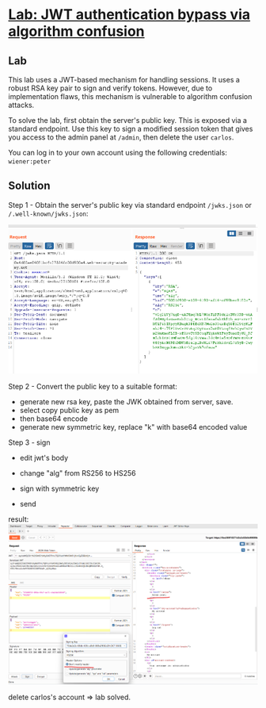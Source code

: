 # [Lab: JWT authentication bypass via algorithm confusion](https://portswigger.net/web-security/jwt/algorithm-confusion/lab-jwt-authentication-bypass-via-algorithm-confusion)

## Lab

This lab uses a JWT-based mechanism for handling sessions. It uses a robust RSA key pair to sign and verify tokens. However, due to implementation flaws, this mechanism is vulnerable to algorithm confusion attacks.

To solve the lab, first obtain the server's public key. This is exposed via a standard endpoint. Use this key to sign a modified session token that gives you access to the admin panel at `/admin`, then delete the user `carlos`.

You can log in to your own account using the following credentials: `wiener:peter`

## Solution

Step 1 - Obtain the server's public key via standard endpoint `/jwks.json` or `/.well-known/jwks.json`:

![obtain-key.png](../img/lab-7-obtain-key.png)

Step 2 - Convert the public key to a suitable format:

- generate new rsa key, paste the JWK obtained from server, save.
- select copy public key as pem
- then base64 encode
- generate new symmetric key, replace "k" with base64 encoded value

Step 3 - sign

- edit jwt's body
- change "alg" from RS256 to HS256
- sign with symmetric key

- send

result:
![admin.png](./../img/lab-7-admin.png)

delete carlos's account => lab solved.
